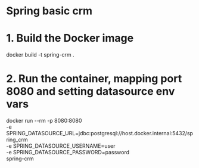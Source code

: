 # Spring basic crm

# 1. Build the Docker image
docker build -t spring-crm .

# 2. Run the container, mapping port 8080 and setting datasource env vars
docker run --rm -p 8080:8080 \
-e SPRING_DATASOURCE_URL=jdbc:postgresql://host.docker.internal:5432/spring_crm \
-e SPRING_DATASOURCE_USERNAME=user \
-e SPRING_DATASOURCE_PASSWORD=password \
spring-crm